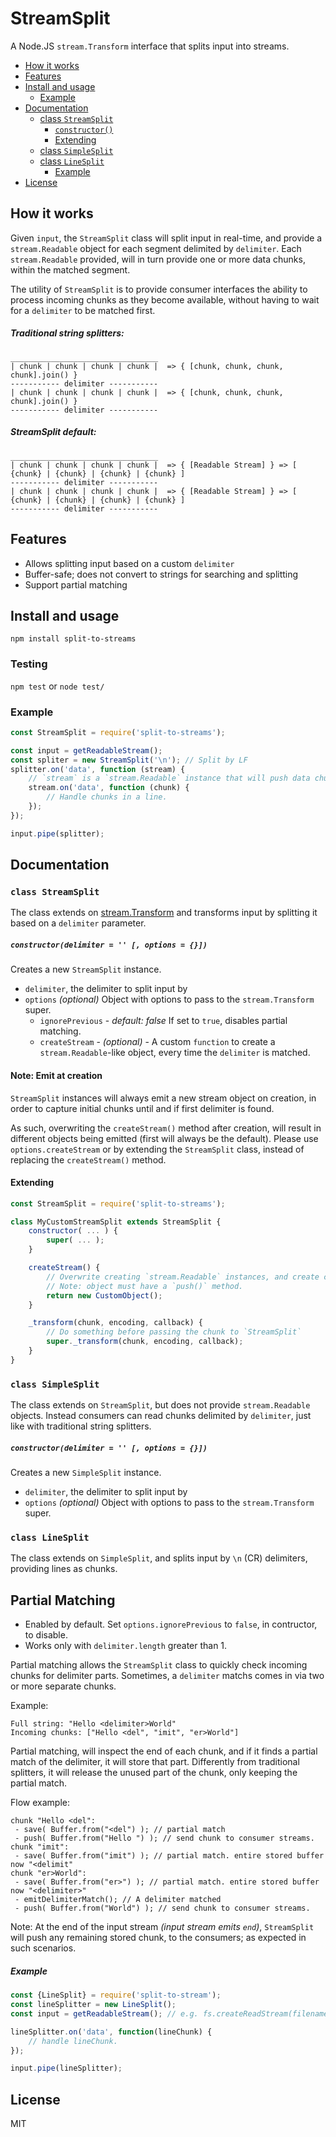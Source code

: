 # StreamSplit
A Node.JS `stream.Transform` interface that splits input into streams.

- [How it works](#how-it-works)
- [Features](#features)
- [Install and usage](#install-and-usage)
    - [Example](#example)
- [Documentation](#documentation)
    - [class `StreamSplit`](#class-streamsplit)
        - [`constructor()`](#constructordelimiter----options--)
        - [Extending](#extending)
    - [class `SimpleSplit`](#class-simplesplit)
    - [class `LineSplit`](#class-linesplit)
        - [Example](#example-1)
- [License](#license)

## How it works

Given `input`, the `StreamSplit` class will split input in real-time, and provide a `stream.Readable` object for each segment delimited by `delimiter`.
Each `stream.Readable` provided, will in turn provide one or more data chunks, within the matched segment.

The utility of `StreamSplit` is to provide consumer interfaces the ability to process incoming chunks as they become available, without having to wait for a `delimiter` to be matched first.

##### Traditional string splitters:
```
_________________________________
| chunk | chunk | chunk | chunk |  => { [chunk, chunk, chunk, chunk].join() }
----------- delimiter -----------
| chunk | chunk | chunk | chunk |  => { [chunk, chunk, chunk, chunk].join() }
----------- delimiter -----------
```

##### StreamSplit default:
```
_________________________________
| chunk | chunk | chunk | chunk |  => { [Readable Stream] } => [ {chunk} | {chunk} | {chunk} | {chunk} ]
----------- delimiter -----------
| chunk | chunk | chunk | chunk |  => { [Readable Stream] } => [ {chunk} | {chunk} | {chunk} | {chunk} ]
----------- delimiter -----------
```

## Features
- Allows splitting input based on a custom `delimiter`
- Buffer-safe; does not convert to strings for searching and splitting
- Support partial matching

## Install and usage

`npm install split-to-streams`

### Testing

`npm test` or `node test/`

### Example

```javascript
const StreamSplit = require('split-to-streams');

const input = getReadableStream();
const spliter = new StreamSplit('\n'); // Split by LF
splitter.on('data', function (stream) {
    // `stream` is a `stream.Readable` instance that will push data chunks within each line.
    stream.on('data', function (chunk) {
        // Handle chunks in a line.
    });
});

input.pipe(splitter);
```
## Documentation
### `class StreamSplit`

The class extends on [stream.Transform](https://nodejs.org/api/stream.html#stream_class_stream_transform) and transforms input by splitting it based on a `delimiter` parameter.

##### `constructor(delimiter = '' [, options = {}])`
Creates a new `StreamSplit` instance.
- `delimiter`, the delimiter to split input by
- `options` *(optional)* Object with options to pass to the `stream.Transform` super.
    - `ignorePrevious` - *default: false* If set to `true`, disables partial matching.
    - `createStream` - *(optional)* - A custom `function` to create a `stream.Readable`-like object, every time the `delimiter` is matched.

#### Note: Emit at creation
`StreamSplit` instances will always emit a new stream object on creation, in order to capture initial chunks until and if first delimiter is found.

As such, overwriting the `createStream()` method after creation, will result in different objects being emitted (first will always be the default).
Please use `options.createStream` or by extending the `StreamSplit` class, instead of replacing the `createStream()` method.

#### Extending
```javascript
const StreamSplit = require('split-to-streams');

class MyCustomStreamSplit extends StreamSplit {
    constructor( ... ) {
        super( ... );
    }

    createStream() {
        // Overwrite creating `stream.Readable` instances, and create custom objects.
        // Note: object must have a `push()` method.
        return new CustomObject();
    }

    _transform(chunk, encoding, callback) {
        // Do something before passing the chunk to `StreamSplit`
        super._transform(chunk, encoding, callback);
    }
}
```

### `class SimpleSplit`

The class extends on `StreamSplit`, but does not provide `stream.Readable` objects. Instead consumers can read chunks delimited by `delimiter`, just like with traditional string splitters.

##### `constructor(delimiter = '' [, options = {}])`
Creates a new `SimpleSplit` instance.
- `delimiter`, the delimiter to split input by
- `options` *(optional)* Object with options to pass to the `stream.Transform` super.

### `class LineSplit`

The class extends on `SimpleSplit`, and splits input by `\n` (CR) delimiters, providing lines as chunks.


## Partial Matching

- Enabled by default. Set `options.ignorePrevious` to `false`, in contructor, to disable.
- Works only with `delimiter.length` greater than 1.

Partial matching allows the `StreamSplit` class to quickly check incoming chunks for delimiter parts.
Sometimes, a `delimiter` matchs comes in via two or more separate chunks.

Example:
```
Full string: "Hello <delimiter>World"
Incoming chunks: ["Hello <del", "imit", "er>World"]
```

Partial matching, will inspect the end of each chunk, and if it finds a partial match of the delimiter, it will store that part.
Differently from traditional splitters, it will release the unused part of the chunk, only keeping the partial match.

Flow example:
```
chunk "Hello <del":
 - save( Buffer.from("<del") ); // partial match
 - push( Buffer.from("Hello ") ); // send chunk to consumer streams.
chunk "imit":
 - save( Buffer.from("imit") ); // partial match. entire stored buffer now "<delimit"
chunk "er>World":
 - save( Buffer.from("er>") ); // partial match. entire stored buffer now "<delimiter>"
 - emitDelimiterMatch(); // A delimiter matched
 - push( Buffer.from("World") ); // send chunk to consumer streams.
```

Note: At the end of the input stream *(input stream emits `end`)*, `StreamSplit` will push any remaining stored chunk, to the consumers; as expected in such scenarios.


##### Example
```javascript
const {LineSplit} = require('split-to-stream');
const lineSplitter = new LineSplit();
const input = getReadableStream(); // e.g. fs.createReadStream(filename);

lineSplitter.on('data', function(lineChunk) {
    // handle lineChunk.
});

input.pipe(lineSplitter);
```

## License
MIT
